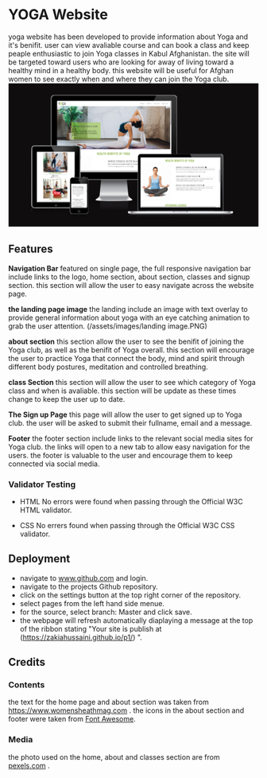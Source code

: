 
# YOGA Website
yoga website has been developed to provide information about Yoga and it's benifit. user can view avaliable course and can book a class and keep peaple enthusiastic to join Yoga classes in Kabul Afghanistan.
the site will be targeted toward users who are looking for away of living toward a healthy mind in a healthy body.
this website will be useful for Afghan women to see exactly when and where they can join the Yoga club.
![Responsice Mockup](/assets/images/readme.PNG)

## Features

__Navigation Bar__
featured on single page, the full responsive navigation bar include links to the logo, home section, about section, classes and signup section.
this section will allow the user to easy navigate across the website page.

__the landing page image__
the landing include an image with text overlay to provide general information about yoga with an eye catching animation to grab the user attention.
(/assets/images/landing image.PNG)

__about section__
this section allow the user to see the benifit of joining the Yoga club, as well as the benifit of Yoga overall.
this section will encourage the user to practice Yoga that connect the body, mind and spirit through different body postures, meditation and controlled breathing.

__class Section__
this section will allow the user to see which category of Yoga class and when is avaliable.
this section will be update as these times change to keep the user up to date.

__The Sign up Page__
this page will allow the user to get signed up to Yoga club. the user will be asked to submit their fullname, email and a message.

__Footer__ 
the footer section include links to the relevant social media sites for Yoga club.
the links will open to a new tab to allow easy navigation for the users. the footer is valuable to the user and encourage them to keep connected via social media.

### Validator Testing
- HTML
No errors were found when passing through the Official  W3C HTML validator.

- CSS 
No errers found when passing through the Official W3C CSS validator.

## Deployment 

- navigate to www.github.com and login.
- navigate to the projects Github repository.
- click on the settings button at the top right corner of the repository.
- select pages from the left hand side menue.
- for the source, select branch: Master and click save.
- the webpage will refresh automatically diaplaying a message at the top of the ribbon stating "Your site is publish at (https://zakiahussaini.github.io/p1/) ".

## Credits
### Contents
the text for the home page and about section was taken from https://www.womensheathmag.com .
the icons in the about section and footer were taken from [Font Awesome](https://fontawesome.com/).

### Media 
the photo used on the home, about and classes section are from [pexels.com](https://www.pexels.com/) .
